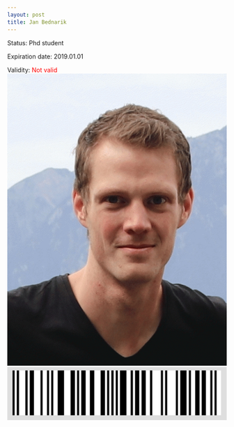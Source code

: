 ```yaml
---
layout: post
title: Jan Bednarik
---
```


Status: Phd student

Expiration date: 2019.01.01

Validity: <font color="red"> Not valid</font> 
![](/members/img/Jan_Bednarik.png)
![](/members/img/bar.png)
